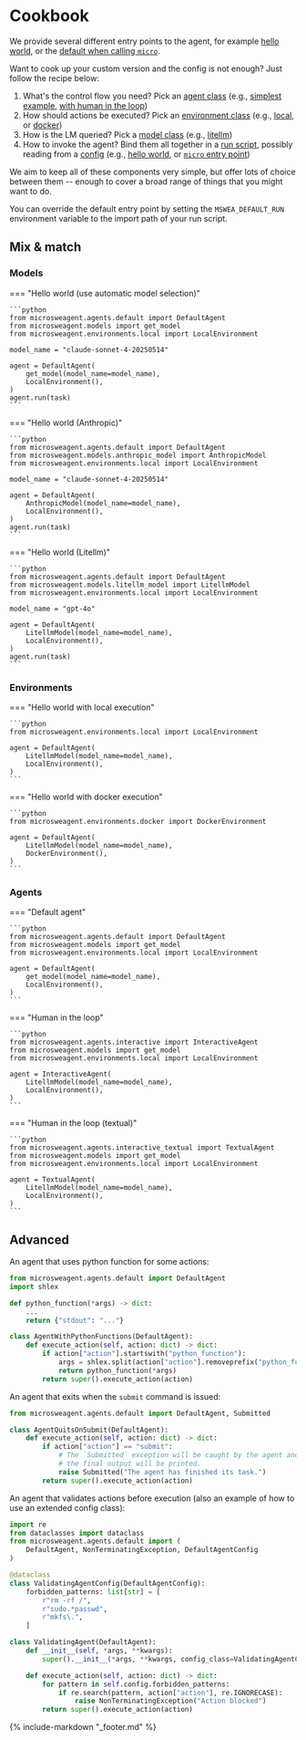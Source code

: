 # Cookbook

We provide several different entry points to the agent,
for example [hello world](https://github.com/SWE-agent/micro-swe-agent/blob/main/src/microsweagent/run/hello_world.py),
or the [default when calling `micro`](https://github.com/SWE-agent/micro-swe-agent/blob/main/src/microsweagent/run/local.py).

Want to cook up your custom version and the config is not enough?
Just follow the recipe below:

1. What's the control flow you need? Pick an [agent class](https://github.com/SWE-agent/micro-swe-agent/blob/main/src/microsweagent/agents) (e.g., [simplest example](https://github.com/SWE-agent/micro-swe-agent/blob/main/src/microsweagent/agents/default.py), [with human in the loop](https://github.com/SWE-agent/micro-swe-agent/blob/main/src/microsweagent/agents/interactive.py))
2. How should actions be executed? Pick an [environment class](https://github.com/SWE-agent/micro-swe-agent/blob/main/src/microsweagent/environments) (e.g., [local](https://github.com/SWE-agent/micro-swe-agent/blob/main/src/microsweagent/environments/local.py), or [docker](https://github.com/SWE-agent/micro-swe-agent/blob/main/src/microsweagent/environments/docker.py))
3. How is the LM queried? Pick a [model class](https://github.com/SWE-agent/micro-swe-agent/blob/main/src/microsweagent/models) (e.g., [litellm](https://github.com/SWE-agent/micro-swe-agent/blob/main/src/microsweagent/models/litellm_model.py))
4. How to invoke the agent? Bind them all together in a [run script](https://github.com/SWE-agent/micro-swe-agent/blob/main/src/microsweagent/run), possibly reading from a [config](https://github.com/SWE-agent/micro-swe-agent/blob/main/src/microsweagent/config) (e.g., [hello world](https://github.com/SWE-agent/micro-swe-agent/blob/main/src/microsweagent/run/hello_world.py), or [`micro` entry point](https://github.com/SWE-agent/micro-swe-agent/blob/main/src/microsweagent/run/local.py))

We aim to keep all of these components very simple, but offer lots of choice between them -- enough to cover a broad range of
things that you might want to do.

You can override the default entry point by setting the `MSWEA_DEFAULT_RUN` environment variable to the import path of your run script.

## Mix & match

### Models

=== "Hello world (use automatic model selection)"

    ```python
    from microsweagent.agents.default import DefaultAgent
    from microsweagent.models import get_model
    from microsweagent.environments.local import LocalEnvironment

    model_name = "claude-sonnet-4-20250514"

    agent = DefaultAgent(
        get_model(model_name=model_name),
        LocalEnvironment(),
    )
    agent.run(task)
    ```

=== "Hello world (Anthropic)"

    ```python
    from microsweagent.agents.default import DefaultAgent
    from microsweagent.models.anthropic_model import AnthropicModel
    from microsweagent.environments.local import LocalEnvironment

    model_name = "claude-sonnet-4-20250514"

    agent = DefaultAgent(
        AnthropicModel(model_name=model_name),
        LocalEnvironment(),
    )
    agent.run(task)
    ```

=== "Hello world (Litellm)"

    ```python
    from microsweagent.agents.default import DefaultAgent
    from microsweagent.models.litellm_model import LitellmModel
    from microsweagent.environments.local import LocalEnvironment

    model_name = "gpt-4o"

    agent = DefaultAgent(
        LitellmModel(model_name=model_name),
        LocalEnvironment(),
    )
    agent.run(task)
    ```

### Environments

=== "Hello world with local execution"

    ```python
    from microsweagent.environments.local import LocalEnvironment

    agent = DefaultAgent(
        LitellmModel(model_name=model_name),
        LocalEnvironment(),
    )
    ```

=== "Hello world with docker execution"

    ```python
    from microsweagent.environments.docker import DockerEnvironment

    agent = DefaultAgent(
        LitellmModel(model_name=model_name),
        DockerEnvironment(),
    )
    ```

### Agents

=== "Default agent"

    ```python
    from microsweagent.agents.default import DefaultAgent
    from microsweagent.models import get_model
    from microsweagent.environments.local import LocalEnvironment

    agent = DefaultAgent(
        get_model(model_name=model_name),
        LocalEnvironment(),
    )
    ```

=== "Human in the loop"

    ```python
    from microsweagent.agents.interactive import InteractiveAgent
    from microsweagent.models import get_model
    from microsweagent.environments.local import LocalEnvironment

    agent = InteractiveAgent(
        LitellmModel(model_name=model_name),
        LocalEnvironment(),
    )
    ```

=== "Human in the loop (textual)"

    ```python
    from microsweagent.agents.interactive_textual import TextualAgent
    from microsweagent.models import get_model
    from microsweagent.environments.local import LocalEnvironment

    agent = TextualAgent(
        LitellmModel(model_name=model_name),
        LocalEnvironment(),
    )
    ```

## Advanced

An agent that uses python function for some actions:

```python
from microsweagent.agents.default import DefaultAgent
import shlex

def python_function(*args) -> dict:
    ...
    return {"stdout": "..."}

class AgentWithPythonFunctions(DefaultAgent):
    def execute_action(self, action: dict) -> dict:
        if action["action"].startswith("python_function"):
            args = shlex.split(action["action"].removeprefix("python_function").strip())
            return python_function(*args)
        return super().execute_action(action)
```

An agent that exits when the `submit` command is issued:

```python
from microsweagent.agents.default import DefaultAgent, Submitted

class AgentQuitsOnSubmit(DefaultAgent):
    def execute_action(self, action: dict) -> dict:
        if action["action"] == "submit":
            # The `Submitted` exception will be caught by the agent and
            # the final output will be printed.
            raise Submitted("The agent has finished its task.")
        return super().execute_action(action)
```

An agent that validates actions before execution (also an example of how to use an extended config class):

```python
import re
from dataclasses import dataclass
from microsweagent.agents.default import (
    DefaultAgent, NonTerminatingException, DefaultAgentConfig
)

@dataclass
class ValidatingAgentConfig(DefaultAgentConfig):
    forbidden_patterns: list[str] = [
        r"rm -rf /",
        r"sudo.*passwd",
        r"mkfs\.",
    ]

class ValidatingAgent(DefaultAgent):
    def __init__(self, *args, **kwargs):
        super().__init__(*args, **kwargs, config_class=ValidatingAgentConfig)

    def execute_action(self, action: dict) -> dict:
        for pattern in self.config.forbidden_patterns:
            if re.search(pattern, action["action"], re.IGNORECASE):
                raise NonTerminatingException("Action blocked")
        return super().execute_action(action)
```

{% include-markdown "_footer.md" %}
